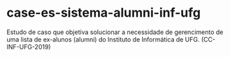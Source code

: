 # case-es-sistema-alumni-inf-ufg
 Estudo de caso que objetiva solucionar a necessidade de gerencimento de uma lista de ex-alunos (alumni) do Instituto de Informática de UFG. (CC-INF-UFG-2019)
